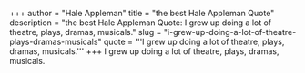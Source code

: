 +++
author = "Hale Appleman"
title = "the best Hale Appleman Quote"
description = "the best Hale Appleman Quote: I grew up doing a lot of theatre, plays, dramas, musicals."
slug = "i-grew-up-doing-a-lot-of-theatre-plays-dramas-musicals"
quote = '''I grew up doing a lot of theatre, plays, dramas, musicals.'''
+++
I grew up doing a lot of theatre, plays, dramas, musicals.
